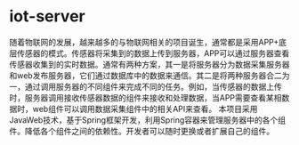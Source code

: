 # iot-server
随着物联网的发展，越来越多的与物联网相关的项目诞生，通常都是采用APP+底层传感器的模式。传感器将采集到的数据上传到服务器，APP可以通过服务器查看传感器收集到的实时数据。通常有两种方案，其一是将服务器分为数据采集服务器和web发布服务器，它们通过数据库中的数据来通信。其二是将两种服务器合二为一，通过调用服务器的不同组件来完成不同的任务。例如，当传感器的数据上传时，服务器调用接收传感器数据的组件来接收和处理数据，当APP需要查看某相数据时，web组件可以调用数据采集组件中的相关API来查看。 本项目采用JavaWeb技术，基于Spring框架开发，利用Spring容器来管理服务器中的各个组件。降低各个组件之间的依赖性。开发者可以随时更换或者扩展自己的组件。
